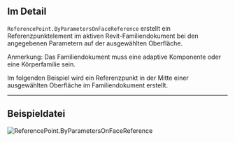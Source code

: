 ## Im Detail
`ReferencePoint.ByParametersOnFaceReference` erstellt ein Referenzpunktelement im aktiven Revit-Familiendokument bei den angegebenen Parametern auf der ausgewählten Oberfläche.

Anmerkung: Das Familiendokument muss eine adaptive Komponente oder eine Körperfamilie sein.

Im folgenden Beispiel wird ein Referenzpunkt in der Mitte einer ausgewählten Oberfläche im Familiendokument erstellt.

___
## Beispieldatei

![ReferencePoint.ByParametersOnFaceReference](./Revit.Elements.ReferencePoint.ByParametersOnFaceReference_img.jpg)
